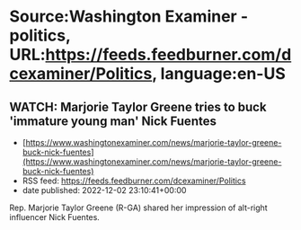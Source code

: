 # Source:Washington Examiner - politics, URL:https://feeds.feedburner.com/dcexaminer/Politics, language:en-US

## WATCH: Marjorie Taylor Greene tries to buck 'immature young man' Nick Fuentes
 - [https://www.washingtonexaminer.com/news/marjorie-taylor-greene-buck-nick-fuentes](https://www.washingtonexaminer.com/news/marjorie-taylor-greene-buck-nick-fuentes)
 - RSS feed: https://feeds.feedburner.com/dcexaminer/Politics
 - date published: 2022-12-02 23:10:41+00:00

Rep. Marjorie Taylor Greene (R-GA) shared her impression of alt-right influencer Nick Fuentes.

